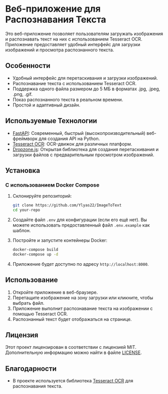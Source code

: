 # Веб-приложение для Распознавания Текста

Это веб-приложение позволяет пользователям загружать изображения и распознавать текст на них с использованием Tesseract OCR. Приложение предоставляет удобный интерфейс для загрузки изображений и просмотра распознанного текста.

## Особенности

- Удобный интерфейс для перетаскивания и загрузки изображений.
- Распознавание текста с использованием Tesseract OCR.
- Поддержка одного файла размером до 5 МБ в форматах .jpg, .jpeg, .png, .gif.
- Показ распознанного текста в реальном времени.
- Простой и адаптивный дизайн.

## Используемые Технологии

- [FastAPI](https://fastapi.tiangolo.com/): Современный, быстрый (высокопроизводительный) веб-фреймворк для создания API на Python.
- [Tesseract OCR](https://github.com/tesseract-ocr/tesseract): OCR-движок для различных платформ.
- [Dropzone.js](https://www.dropzonejs.com/): Открытая библиотека для создания перетаскивания и загрузки файлов с предварительным просмотром изображений.

## Установка

### С использованием Docker Compose

1. Склонируйте репозиторий:

   ```bash
   git clone https://github.com/Ylyas22/ImageToText
   cd your-repo
   ```

2. Создайте файл `.env` для конфигурации (если его ещё нет). Вы можете использовать предоставленный файл `.env.example` как шаблон.

3. Постройте и запустите контейнеры Docker:

   ```bash
   docker-compose build
   docker-compose up -d
   ```

4. Приложение будет доступно по адресу `http://localhost:8000`.

## Использование

1. Откройте приложение в веб-браузере.
2. Перетащите изображение на зону загрузки или кликните, чтобы выбрать файл.
3. Приложение выполнит распознавание текста на изображении с помощью Tesseract OCR.
4. Распознанный текст будет отображаться на странице.

## Лицензия

Этот проект лицензирован в соответствии с лицензией MIT. Дополнительную информацию можно найти в файле [LICENSE](LICENSE).

## Благодарности

- В проекте используется библиотека [Tesseract OCR](https://github.com/tesseract-ocr/tesseract) для распознавания текста.

